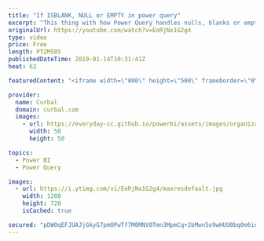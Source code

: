 ```yaml
---
title: "If ISBLANK, NULL or EMPTY in power query"
excerpt: "This thing with how Power Query handles nulls, blanks or empty drove me nuts when I was a beginner and still today I manage to forget about it, so here is a video for how to manage them in case you struggle also with it.  In this video, I will show you how to to is blank in power query. If you are trying"
originalUrl: https://youtube.com/watch?v=EoRjNx1G2g4
type: video
price: Free
length: PT2M58S
publishedDateTime: 2019-01-14T10:31:41Z
heat: 62

featuredContent: "<iframe width=\"800\" height=\"500\" frameborder=\"0\" src=\"https://www.youtube.com/embed/EoRjNx1G2g4\" allow=\"accelerometer; autoplay; encrypted-media; gyroscope; picture-in-picture\" allowfullscreen></iframe>"

provider:
  name: Curbal
  domain: curbal.com
  images:
    - url: https://everyday-cc.github.io/powerbi/assets/images/organizations/curbal.com-50x50.jpg
      width: 50
      height: 50

topics:
  - Power BI
  - Power Query

images:
  - url: https://i.ytimg.com/vi/EoRjNx1G2g4/maxresdefault.jpg
    width: 1280
    height: 720
    isCached: true

secured: "pDW0qEFJUAJjGkyG7pmOPwTf7M0MNV0Tmn3MpmCq+2bMwn5o9wHUU0bq0e6inGzKtkkUaPaMc1p3jVub+bnGIWIg2aDcpLRG6OS4+77/5JFSk0+ce+2px9XGTRWoC0WjtdrAc5FHbfOO1YoDg99s971toD7Pjqmw1XmD20ist/jRgYoevK8E9KOwM6FsrrV7xs6YiL/6osQncUeb5CogKb8FDqR74uLU2TnNABYRpiR/jEnKToz+0+17unBohVoUZxuhAEXPMaK4b7Bf+fUTxnHOptNi8pd+2KQUH66lB9Q4VWtYtAJWHs72znEHJkwcO1RKeHT0lidZhz8p1xepHdHCi82uPucwIpuLyz6kHGajb7SPU781TLhLQ4LrQZ8r4Y+9SeuX3bQAMhj857v2L9oPP15TtJpcHjx1Xf0vVSg=;z+OuHSCAFKZTpM8SKdWTAg=="
---
```


